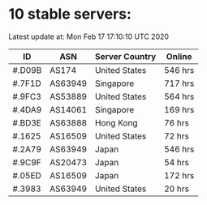# 10 stable servers:

Latest update at: Mon Feb 17 17:10:10 UTC 2020

| ID | ASN | Server Country | Online |
| -- | --- | -------------- | ------ |
| #.D09B | AS174 | United States | 546 hrs |
| #.7F1D | AS63949 | Singapore | 717 hrs |
| #.9FC3 | AS53889 | United States | 564 hrs |
| #.4DA9 | AS14061 | Singapore | 169 hrs |
| #.BD3E | AS63888 | Hong Kong | 76 hrs |
| #.1625 | AS16509 | United States | 72 hrs |
| #.2A79 | AS63949 | Japan | 546 hrs |
| #.9C9F | AS20473 | Japan | 54 hrs |
| #.05ED | AS16509 | Japan | 172 hrs |
| #.3983 | AS63949 | United States | 20 hrs |

